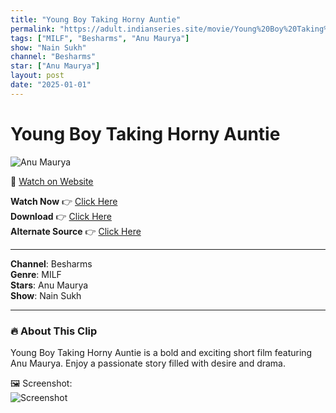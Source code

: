 ```yaml
---
title: "Young Boy Taking Horny Auntie"
permalink: "https://adult.indianseries.site/movie/Young%20Boy%20Taking%20Horny%20Auntie"
tags: ["MILF", "Besharms", "Anu Maurya"]
show: "Nain Sukh"
channel: "Besharms"
star: ["Anu Maurya"]
layout: post
date: "2025-01-01"
---
```


# Young Boy Taking Horny Auntie

![Anu Maurya](https://shorts.desisins.com/wp-content/uploads/2024/01/Young-Taking-Anu-Mlourya-Nain-Sukh-Besharams-DesiSins.com_.jpg)

🔗 [Watch on Website](https://adult.indianseries.site/movie/Young%20Boy%20Taking%20Horny%20Auntie)

**Watch Now** 👉 [Click Here](https://adult.indianseries.site/movie/Young%20Boy%20Taking%20Horny%20Auntie)  
**Download** 👉 [Click Here](https://adult.indianseries.site/movie/Young%20Boy%20Taking%20Horny%20Auntie)  
**Alternate Source** 👉 [Click Here](https://adult.indianseries.site/movie/Young%20Boy%20Taking%20Horny%20Auntie)

---

**Channel**: Besharms  
**Genre**: MILF  
**Stars**: Anu Maurya  
**Show**: Nain Sukh

---

### 🔥 About This Clip

Young Boy Taking Horny Auntie is a bold and exciting short film featuring Anu Maurya. Enjoy a passionate story filled with desire and drama.
 
🖼️ Screenshot:  
![Screenshot](https://shorts.desisins.com/wp-content/uploads/2024/01/Young-Taking-Anu-Mlourya-Nain-Sukh-Besharams-DesiSins.com_.jpg)
